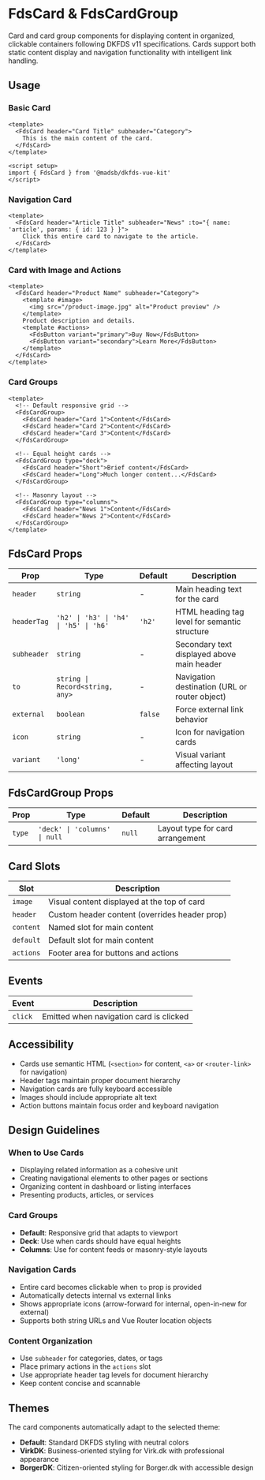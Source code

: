 # FdsCard & FdsCardGroup

Card and card group components for displaying content in organized, clickable containers following DKFDS v11 specifications. Cards support both static content display and navigation functionality with intelligent link handling.

## Usage

### Basic Card

```vue
<template>
  <FdsCard header="Card Title" subheader="Category">
    This is the main content of the card.
  </FdsCard>
</template>

<script setup>
import { FdsCard } from '@madsb/dkfds-vue-kit'
</script>
```

### Navigation Card

```vue
<template>
  <FdsCard header="Article Title" subheader="News" :to="{ name: 'article', params: { id: 123 } }">
    Click this entire card to navigate to the article.
  </FdsCard>
</template>
```

### Card with Image and Actions

```vue
<template>
  <FdsCard header="Product Name" subheader="Category">
    <template #image>
      <img src="/product-image.jpg" alt="Product preview" />
    </template>
    Product description and details.
    <template #actions>
      <FdsButton variant="primary">Buy Now</FdsButton>
      <FdsButton variant="secondary">Learn More</FdsButton>
    </template>
  </FdsCard>
</template>
```

### Card Groups

```vue
<template>
  <!-- Default responsive grid -->
  <FdsCardGroup>
    <FdsCard header="Card 1">Content</FdsCard>
    <FdsCard header="Card 2">Content</FdsCard>
    <FdsCard header="Card 3">Content</FdsCard>
  </FdsCardGroup>

  <!-- Equal height cards -->
  <FdsCardGroup type="deck">
    <FdsCard header="Short">Brief content</FdsCard>
    <FdsCard header="Long">Much longer content...</FdsCard>
  </FdsCardGroup>

  <!-- Masonry layout -->
  <FdsCardGroup type="columns">
    <FdsCard header="News 1">Content</FdsCard>
    <FdsCard header="News 2">Content</FdsCard>
  </FdsCardGroup>
</template>
```

## FdsCard Props

| Prop        | Type                                   | Default | Description                                   |
| ----------- | -------------------------------------- | ------- | --------------------------------------------- |
| `header`    | `string`                               | -       | Main heading text for the card                |
| `headerTag` | `'h2' \| 'h3' \| 'h4' \| 'h5' \| 'h6'` | `'h2'`  | HTML heading tag level for semantic structure |
| `subheader` | `string`                               | -       | Secondary text displayed above main header    |
| `to`        | `string \| Record<string, any>`        | -       | Navigation destination (URL or router object) |
| `external`  | `boolean`                              | `false` | Force external link behavior                  |
| `icon`      | `string`                               | -       | Icon for navigation cards                     |
| `variant`   | `'long'`                               | -       | Visual variant affecting layout               |

## FdsCardGroup Props

| Prop   | Type                          | Default | Description                      |
| ------ | ----------------------------- | ------- | -------------------------------- |
| `type` | `'deck' \| 'columns' \| null` | `null`  | Layout type for card arrangement |

## Card Slots

| Slot      | Description                                   |
| --------- | --------------------------------------------- |
| `image`   | Visual content displayed at the top of card   |
| `header`  | Custom header content (overrides header prop) |
| `content` | Named slot for main content                   |
| `default` | Default slot for main content                 |
| `actions` | Footer area for buttons and actions           |

## Events

| Event   | Description                             |
| ------- | --------------------------------------- |
| `click` | Emitted when navigation card is clicked |

## Accessibility

- Cards use semantic HTML (`<section>` for content, `<a>` or `<router-link>` for navigation)
- Header tags maintain proper document hierarchy
- Navigation cards are fully keyboard accessible
- Images should include appropriate alt text
- Action buttons maintain focus order and keyboard navigation

## Design Guidelines

### When to Use Cards

- Displaying related information as a cohesive unit
- Creating navigational elements to other pages or sections
- Organizing content in dashboard or listing interfaces
- Presenting products, articles, or services

### Card Groups

- **Default**: Responsive grid that adapts to viewport
- **Deck**: Use when cards should have equal heights
- **Columns**: Use for content feeds or masonry-style layouts

### Navigation Cards

- Entire card becomes clickable when `to` prop is provided
- Automatically detects internal vs external links
- Shows appropriate icons (arrow-forward for internal, open-in-new for external)
- Supports both string URLs and Vue Router location objects

### Content Organization

- Use `subheader` for categories, dates, or tags
- Place primary actions in the `actions` slot
- Use appropriate header tag levels for document hierarchy
- Keep content concise and scannable

## Themes

The card components automatically adapt to the selected theme:

- **Default**: Standard DKFDS styling with neutral colors
- **VirkDK**: Business-oriented styling for Virk.dk with professional appearance
- **BorgerDK**: Citizen-oriented styling for Borger.dk with accessible design
